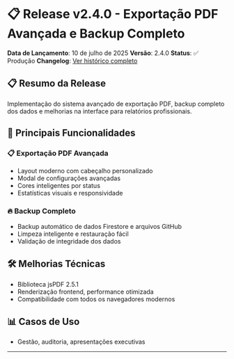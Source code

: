 # 📋 Release v2.4.0 - Exportação PDF Avançada e Backup Completo

**Data de Lançamento**: 10 de julho de 2025
**Versão**: 2.4.0
**Status**: ✅ Produção
**Changelog**: [Ver histórico completo](../../CHANGELOG.md)

## 📋 Resumo da Release

Implementação do sistema avançado de exportação PDF, backup completo dos dados e melhorias na interface para relatórios profissionais.

## 🌟 Principais Funcionalidades

### 📋 Exportação PDF Avançada
- Layout moderno com cabeçalho personalizado
- Modal de configurações avançadas
- Cores inteligentes por status
- Estatísticas visuais e responsividade

### 🔥 Backup Completo
- Backup automático de dados Firestore e arquivos GitHub
- Limpeza inteligente e restauração fácil
- Validação de integridade dos dados

## 🛠️ Melhorias Técnicas
- Biblioteca jsPDF 2.5.1
- Renderização frontend, performance otimizada
- Compatibilidade com todos os navegadores modernos

## 📊 Casos de Uso
- Gestão, auditoria, apresentações executivas

---
